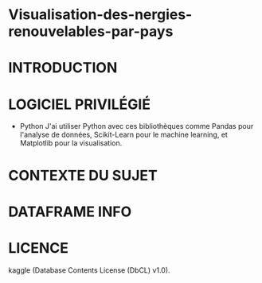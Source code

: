 # Visualisation-des-nergies-renouvelables-par-pays

# INTRODUCTION

# LOGICIEL PRIVILÉGIÉ
- Python
J'ai utiliser Python avec ces bibliothèques comme Pandas pour l'analyse de données, Scikit-Learn pour le machine learning, et Matplotlib pour la visualisation.

# CONTEXTE DU SUJET


# DATAFRAME INFO


# LICENCE
kaggle (Database Contents License (DbCL) v1.0).
